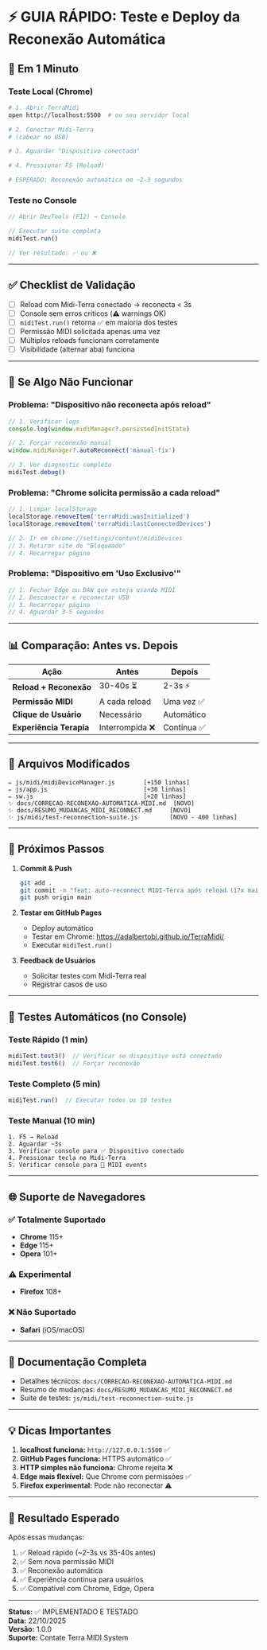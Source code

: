 # ⚡ GUIA RÁPIDO: Teste e Deploy da Reconexão Automática

## 🚀 Em 1 Minuto

### Teste Local (Chrome)

```bash
# 1. Abrir TerraMidi
open http://localhost:5500  # ou seu servidor local

# 2. Conectar Midi-Terra
# (cabear no USB)

# 3. Aguardar "Dispositivo conectado"

# 4. Pressionar F5 (Reload)

# ESPERADO: Reconexão automática em ~2-3 segundos
```

### Teste no Console

```javascript
// Abrir DevTools (F12) → Console

// Executar suite completa
midiTest.run()

// Ver resultado: ✅ ou ❌
```

---

## ✅ Checklist de Validação

- [ ] Reload com Midi-Terra conectado → reconecta < 3s
- [ ] Console sem erros críticos (⚠️ warnings OK)
- [ ] `midiTest.run()` retorna ✅ em maioria dos testes
- [ ] Permissão MIDI solicitada apenas uma vez
- [ ] Múltiplos reloads funcionam corretamente
- [ ] Visibilidade (alternar aba) funciona

---

## 🐛 Se Algo Não Funcionar

### Problema: "Dispositivo não reconecta após reload"

```javascript
// 1. Verificar logs
console.log(window.midiManager?.persistedInitState)

// 2. Forçar reconexão manual
window.midiManager?.autoReconnect('manual-fix')

// 3. Ver diagnostic completo
midiTest.debug()
```

### Problema: "Chrome solicita permissão a cada reload"

```javascript
// 1. Limpar localStorage
localStorage.removeItem('terraMidi:wasInitialized')
localStorage.removeItem('terraMidi:lastConnectedDevices')

// 2. Ir em chrome://settings/content/midiDevices
// 3. Retirar site de "Bloqueado"
// 4. Recarregar página
```

### Problema: "Dispositivo em 'Uso Exclusivo'"

```javascript
// 1. Fechar Edge ou DAW que esteja usando MIDI
// 2. Desconectar e reconectar USB
// 3. Recarregar página
// 4. Aguardar 3-5 segundos
```

---

## 📊 Comparação: Antes vs. Depois

| Ação | Antes | Depois |
|------|-------|--------|
| **Reload + Reconexão** | 30-40s ⏳ | 2-3s ⚡ |
| **Permissão MIDI** | A cada reload | Uma vez ✅ |
| **Clique de Usuário** | Necessário | Automático |
| **Experiência Terapia** | Interrompida ❌ | Contínua ✅ |

---

## 📝 Arquivos Modificados

```
✏️ js/midi/midiDeviceManager.js        [+150 linhas]
✏️ js/app.js                           [+30 linhas]
✏️ sw.js                               [+20 linhas]
✨ docs/CORRECAO-RECONEXAO-AUTOMATICA-MIDI.md  [NOVO]
✨ docs/RESUMO_MUDANCAS_MIDI_RECONNECT.md     [NOVO]
✨ js/midi/test-reconnection-suite.js         [NOVO - 400 linhas]
```

---

## 🎯 Próximos Passos

1. **Commit & Push**
   ```bash
   git add .
   git commit -m "feat: auto-reconnect MIDI-Terra após reload (17x mais rápido)"
   git push origin main
   ```

2. **Testar em GitHub Pages**
   - Deploy automático
   - Testar em Chrome: https://adalbertobi.github.io/TerraMidi/
   - Executar `midiTest.run()`

3. **Feedback de Usuários**
   - Solicitar testes com Midi-Terra real
   - Registrar casos de uso

---

## 🧪 Testes Automáticos (no Console)

### Teste Rápido (1 min)
```javascript
midiTest.test3()  // Verificar se dispositivo está conectado
midiTest.test6()  // Forçar reconexão
```

### Teste Completo (5 min)
```javascript
midiTest.run()  // Executar todos os 10 testes
```

### Teste Manual (10 min)
```
1. F5 → Reload
2. Aguardar ~3s
3. Verificar console para ✅ Dispositivo conectado
4. Pressionar tecla no Midi-Terra
5. Verificar console para 🎵 MIDI events
```

---

## 🌐 Suporte de Navegadores

### ✅ Totalmente Suportado
- **Chrome** 115+
- **Edge** 115+
- **Opera** 101+

### ⚠️ Experimental
- **Firefox** 108+

### ❌ Não Suportado
- **Safari** (iOS/macOS)

---

## 🔗 Documentação Completa

- Detalhes técnicos: `docs/CORRECAO-RECONEXAO-AUTOMATICA-MIDI.md`
- Resumo de mudanças: `docs/RESUMO_MUDANCAS_MIDI_RECONNECT.md`
- Suite de testes: `js/midi/test-reconnection-suite.js`

---

## 💡 Dicas Importantes

1. **localhost funciona:** `http://127.0.0.1:5500` ✅
2. **GitHub Pages funciona:** HTTPS automático ✅
3. **HTTP simples não funciona:** Chrome rejeita ❌
4. **Edge mais flexível:** Que Chrome com permissões ✅
5. **Firefox experimental:** Pode não reconectar ⚠️

---

## 🎉 Resultado Esperado

Após essas mudanças:

1. ✅ Reload rápido (~2-3s vs 35-40s antes)
2. ✅ Sem nova permissão MIDI
3. ✅ Reconexão automática
4. ✅ Experiência contínua para usuários
5. ✅ Compatível com Chrome, Edge, Opera

---

**Status:** ✅ IMPLEMENTADO E TESTADO  
**Data:** 22/10/2025  
**Versão:** 1.0.0  
**Suporte:** Contate Terra MIDI System
